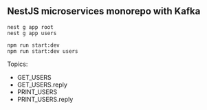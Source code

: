## NestJS microservices monorepo with Kafka

```
nest g app root
nest g app users
```
```
npm run start:dev
npm run start:dev users
```

Topics:
 - GET_USERS
 - GET_USERS.reply
 - PRINT_USERS
 - PRINT_USERS.reply
